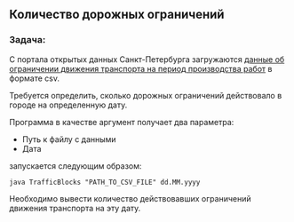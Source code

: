 ## Количество дорожных ограничений

### Задача:

С портала открытых данных Санкт-Петербурга загружаются [данные об ограничении движения транспорта на период производства работ](https://data.gov.spb.ru/opendata/7803032323-block_traffic/) в формате csv.

Требуется определить, сколько дорожных ограничений действовало в городе на определенную дату.

Программа в качестве аргумент получает два параметра:
- Путь к файлу с данными
- Дата

запускается следующим образом:

```
java TrafficBlocks "PATH_TO_CSV_FILE" dd.MM.yyyy
```

Необходимо вывести количество действовавших ограничений движения транспорта на эту дату.

